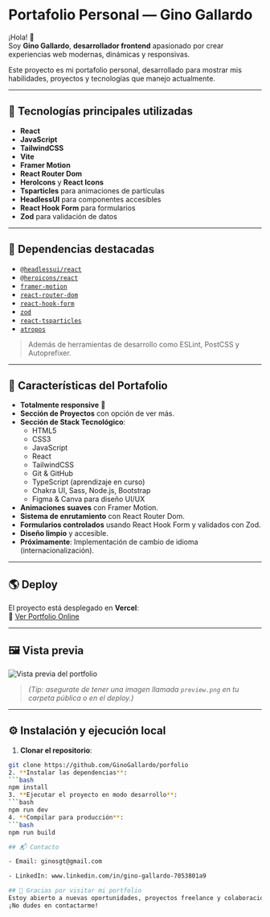 # Portafolio Personal — Gino Gallardo

¡Hola! 👋  
Soy **Gino Gallardo**, **desarrollador frontend** apasionado por crear experiencias web modernas, dinámicas y responsivas.

Este proyecto es mi portafolio personal, desarrollado para mostrar mis habilidades, proyectos y tecnologías que manejo actualmente.

---

## 🚀 Tecnologías principales utilizadas

- **React**
- **JavaScript**
- **TailwindCSS**
- **Vite**
- **Framer Motion**
- **React Router Dom**
- **HeroIcons** y **React Icons**
- **Tsparticles** para animaciones de partículas
- **HeadlessUI** para componentes accesibles
- **React Hook Form** para formularios
- **Zod** para validación de datos

---

## 🧩 Dependencias destacadas

- [`@headlessui/react`](https://headlessui.dev/)
- [`@heroicons/react`](https://heroicons.com/)
- [`framer-motion`](https://www.framer.com/motion/)
- [`react-router-dom`](https://reactrouter.com/)
- [`react-hook-form`](https://react-hook-form.com/)
- [`zod`](https://zod.dev/)
- [`react-tsparticles`](https://github.com/matteobruni/tsparticles)
- [`atropos`](https://atroposjs.com/)

> Además de herramientas de desarrollo como ESLint, PostCSS y Autoprefixer.

---

## 🌟 Características del Portafolio

- **Totalmente responsive** 📱
- **Sección de Proyectos** con opción de ver más.
- **Sección de Stack Tecnológico**:
  - HTML5
  - CSS3
  - JavaScript
  - React
  - TailwindCSS
  - Git & GitHub
  - TypeScript (aprendizaje en curso)
  - Chakra UI, Sass, Node.js, Bootstrap
  - Figma & Canva para diseño UI/UX
- **Animaciones suaves** con Framer Motion.
- **Sistema de enrutamiento** con React Router Dom.
- **Formularios controlados** usando React Hook Form y validados con Zod.
- **Diseño limpio** y accesible.
- **Próximamente**: Implementación de cambio de idioma (internacionalización).

---

## 🌎 Deploy

El proyecto está desplegado en **Vercel**:  
🔗 [Ver Portfolio Online](https://porfolio-red-nu-27.vercel.app)

---

## 🖼️ Vista previa

![Vista previa del portfolio](https://porfolio-red-nu-27.vercel.app/preview.png)

> *(Tip: asegurate de tener una imagen llamada `preview.png` en tu carpeta pública o en el deploy.)*

---

## ⚙️ Instalación y ejecución local

1. **Clonar el repositorio**:
```bash
git clone https://github.com/GinoGallardo/porfolio
2. **Instalar las dependencias**:
```bash
npm install
3. **Ejecutar el proyecto en modo desarrollo**:
```bash
npm run dev
4. **Compilar para producción**:
```bash
npm run build

## 📬 Contacto

- Email: ginosgt@gmail.com

- LinkedIn: www.linkedin.com/in/gino-gallardo-7053801a9

## 🙌 Gracias por visitar mi portfolio
Estoy abierto a nuevas oportunidades, proyectos freelance y colaboraciones 🚀
¡No dudes en contactarme!